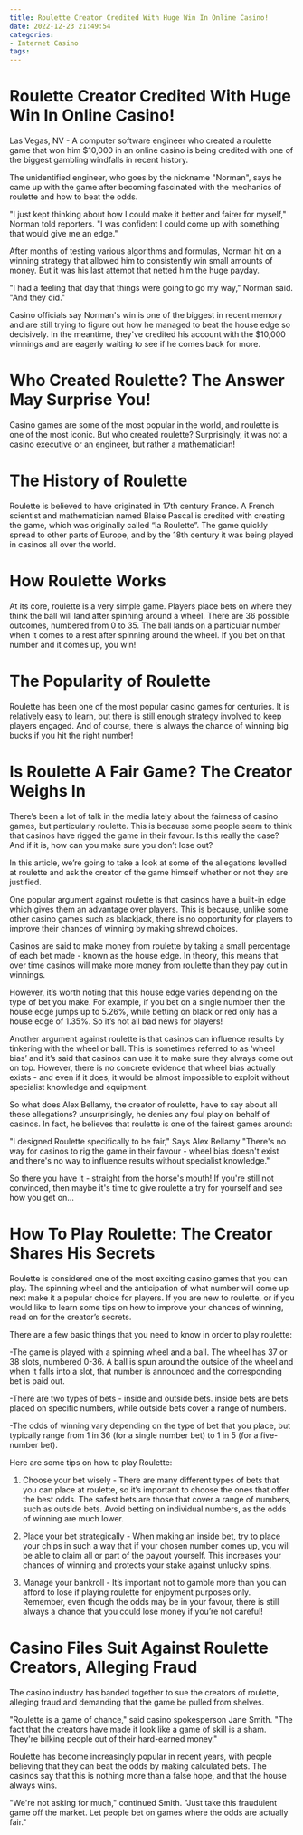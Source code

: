 ```yaml
---
title: Roulette Creator Credited With Huge Win In Online Casino!
date: 2022-12-23 21:49:54
categories:
- Internet Casino
tags:
---
```



#  Roulette Creator Credited With Huge Win In Online Casino!

Las Vegas, NV - A computer software engineer who created a roulette game that won him $10,000 in an online casino is being credited with one of the biggest gambling windfalls in recent history.

The unidentified engineer, who goes by the nickname "Norman", says he came up with the game after becoming fascinated with the mechanics of roulette and how to beat the odds.

"I just kept thinking about how I could make it better and fairer for myself," Norman told reporters. "I was confident I could come up with something that would give me an edge."

After months of testing various algorithms and formulas, Norman hit on a winning strategy that allowed him to consistently win small amounts of money. But it was his last attempt that netted him the huge payday.

"I had a feeling that day that things were going to go my way," Norman said. "And they did."

Casino officials say Norman's win is one of the biggest in recent memory and are still trying to figure out how he managed to beat the house edge so decisively. In the meantime, they've credited his account with the $10,000 winnings and are eagerly waiting to see if he comes back for more.

#  Who Created Roulette? The Answer May Surprise You!

Casino games are some of the most popular in the world, and roulette is one of the most iconic. But who created roulette? Surprisingly, it was not a casino executive or an engineer, but rather a mathematician!

# The History of Roulette

Roulette is believed to have originated in 17th century France. A French scientist and mathematician named Blaise Pascal is credited with creating the game, which was originally called “la Roulette”. The game quickly spread to other parts of Europe, and by the 18th century it was being played in casinos all over the world.

# How Roulette Works

At its core, roulette is a very simple game. Players place bets on where they think the ball will land after spinning around a wheel. There are 36 possible outcomes, numbered from 0 to 35. The ball lands on a particular number when it comes to a rest after spinning around the wheel. If you bet on that number and it comes up, you win!

# The Popularity of Roulette

Roulette has been one of the most popular casino games for centuries. It is relatively easy to learn, but there is still enough strategy involved to keep players engaged. And of course, there is always the chance of winning big bucks if you hit the right number!

#  Is Roulette A Fair Game? The Creator Weighs In

There’s been a lot of talk in the media lately about the fairness of casino games, but particularly roulette. This is because some people seem to think that casinos have rigged the game in their favour. Is this really the case? And if it is, how can you make sure you don’t lose out?

In this article, we’re going to take a look at some of the allegations levelled at roulette and ask the creator of the game himself whether or not they are justified.

One popular argument against roulette is that casinos have a built-in edge which gives them an advantage over players. This is because, unlike some other casino games such as blackjack, there is no opportunity for players to improve their chances of winning by making shrewd choices.

Casinos are said to make money from roulette by taking a small percentage of each bet made - known as the house edge. In theory, this means that over time casinos will make more money from roulette than they pay out in winnings.

However, it’s worth noting that this house edge varies depending on the type of bet you make. For example, if you bet on a single number then the house edge jumps up to 5.26%, while betting on black or red only has a house edge of 1.35%. So it’s not all bad news for players!

Another argument against roulette is that casinos can influence results by tinkering with the wheel or ball. This is sometimes referred to as ‘wheel bias’ and it’s said that casinos can use it to make sure they always come out on top. However, there is no concrete evidence that wheel bias actually exists - and even if it does, it would be almost impossible to exploit without specialist knowledge and equipment.

So what does Alex Bellamy, the creator of roulette, have to say about all these allegations? unsurprisingly, he denies any foul play on behalf of casinos. In fact, he believes that roulette is one of the fairest games around:

"I designed Roulette specifically to be fair," Says Alex Bellamy "There's no way for casinos to rig the game in their favour - wheel bias doesn't exist and there's no way to influence results without specialist knowledge."


 So there you have it - straight from the horse's mouth! If you're still not convinced, then maybe it's time to give roulette a try for yourself and see how you get on…

#  How To Play Roulette: The Creator Shares His Secrets

Roulette is considered one of the most exciting casino games that you can play. The spinning wheel and the anticipation of what number will come up next make it a popular choice for players. If you are new to roulette, or if you would like to learn some tips on how to improve your chances of winning, read on for the creator’s secrets.

There are a few basic things that you need to know in order to play roulette:

-The game is played with a spinning wheel and a ball. The wheel has 37 or 38 slots, numbered 0-36. A ball is spun around the outside of the wheel and when it falls into a slot, that number is announced and the corresponding bet is paid out.

-There are two types of bets - inside and outside bets. inside bets are bets placed on specific numbers, while outside bets cover a range of numbers.

-The odds of winning vary depending on the type of bet that you place, but typically range from 1 in 36 (for a single number bet) to 1 in 5 (for a five-number bet).

Here are some tips on how to play Roulette:

1. Choose your bet wisely - There are many different types of bets that you can place at roulette, so it’s important to choose the ones that offer the best odds. The safest bets are those that cover a range of numbers, such as outside bets. Avoid betting on individual numbers, as the odds of winning are much lower.

2. Place your bet strategically - When making an inside bet, try to place your chips in such a way that if your chosen number comes up, you will be able to claim all or part of the payout yourself. This increases your chances of winning and protects your stake against unlucky spins.

3. Manage your bankroll - It’s important not to gamble more than you can afford to lose if playing roulette for enjoyment purposes only. Remember, even though the odds may be in your favour, there is still always a chance that you could lose money if you’re not careful!

#  Casino Files Suit Against Roulette Creators, Alleging Fraud

The casino industry has banded together to sue the creators of roulette, alleging fraud and demanding that the game be pulled from shelves.

"Roulette is a game of chance," said casino spokesperson Jane Smith. "The fact that the creators have made it look like a game of skill is a sham. They're bilking people out of their hard-earned money."

Roulette has become increasingly popular in recent years, with people believing that they can beat the odds by making calculated bets. The casinos say that this is nothing more than a false hope, and that the house always wins.

"We're not asking for much," continued Smith. "Just take this fraudulent game off the market. Let people bet on games where the odds are actually fair."